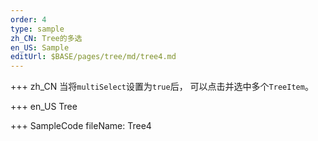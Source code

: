 ```yaml
--- 
order: 4
type: sample
zh_CN: Tree的多选
en_US: Sample
editUrl: $BASE/pages/tree/md/tree4.md
---
```


+++ zh_CN
当将<Code>multiSelect</Code>设置为<Code>true</Code>后， 可以点击并选中多个<Code>TreeItem</Code>。


+++ en_US
Tree

+++ SampleCode
fileName: Tree4
